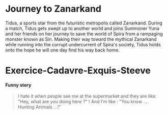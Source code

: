 # Journey to Zanarkand

Tidus, a sports star from the futuristic metropolis called Zanarkand. During a match, Tidus gets swept up to another world and joins Summoner Yuna and her friends on her journey to save the world of Spira from a rampaging monster known as Sin. Making their way toward the mythical Zanarkand while running into the corrupt undercurrent of Spira's society, Tidus holds onto the hope he will one day find his way back home. 


# Exercice-Cadavre-Exquis-Steeve


#### Funny story

> I hate it when people see me at the supermarket and they are like: "Hey, what are you doing here ?" !
> And I'm like : "You know .... Hunting Animals ...!"